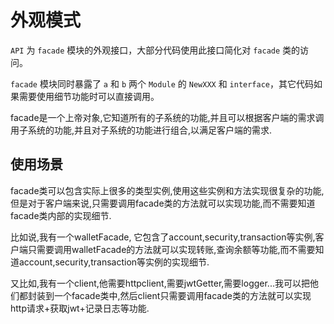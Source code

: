 # 外观模式

`API` 为 `facade` 模块的外观接口，大部分代码使用此接口简化对 `facade` 类的访问。

`facade` 模块同时暴露了 `a` 和 `b` 两个 `Module` 的 `NewXXX` 和 `interface`，其它代码如果需要使用细节功能时可以直接调用。

facade是一个上帝对象,它知道所有的子系统的功能,并且可以根据客户端的需求调用子系统的功能,并且对子系统的功能进行组合,以满足客户端的需求.

## 使用场景

facade类可以包含实际上很多的类型实例,使用这些实例和方法实现很复杂的功能,但是对于客户端来说,只需要调用facade类的方法就可以实现功能,而不需要知道facade类内部的实现细节.

比如说,我有一个walletFacade, 它包含了account,security,transaction等实例,客户端只需要调用walletFacade的方法就可以实现转账,查询余额等功能,而不需要知道account,security,transaction等实例的实现细节.

又比如,我有一个client,他需要httpclient,需要jwtGetter,需要logger...我可以把他们都封装到一个facade类中,然后client只需要调用facade类的方法就可以实现http请求+获取jwt+记录日志等功能.